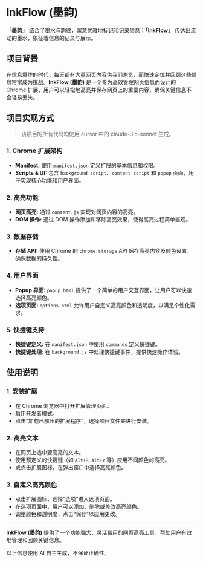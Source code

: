 # InkFlow (墨韵)

**「墨韵」** 结合了墨水与韵律，寓意优雅地标记和记录信息；**「InkFlow」** 传达出流动的墨水，象征着信息的记录与展示。

## 项目背景

在信息爆炸的时代，每天都有大量网页内容供我们浏览，而快速定位并回顾这些信息常常成为挑战。**InkFlow (墨韵)** 是一个专为高效管理网页信息而设计的 Chrome 扩展，用户可以轻松地高亮并保存网页上的重要内容，确保关键信息不会轻易丢失。

## 项目实现方式

> 该项目的所有代码均使用 cursor 中的 claude-3.5-sonnet 生成。

### 1. Chrome 扩展架构
- **Manifest:** 使用 `manifest.json` 定义扩展的基本信息和权限。
- **Scripts & UI:** 包含 `background script`、`content script` 和 `popup` 页面，用于实现核心功能和用户界面。

### 2. 高亮功能
- **网页高亮:** 通过 `content.js` 实现对网页内容的高亮。
- **DOM 操作:** 通过 DOM 操作添加和移除高亮效果，使得高亮过程简单直观。

### 3. 数据存储
- **存储 API:** 使用 Chrome 的 `chrome.storage` API 保存高亮内容及颜色设置，确保数据的持久性。

### 4. 用户界面
- **Popup 界面:** `popup.html` 提供了一个简单的用户交互界面，让用户可以快速选择高亮颜色。
- **选项页面:** `options.html` 允许用户自定义高亮颜色和透明度，以满足个性化需求。

### 5. 快捷键支持
- **快捷键定义:** 在 `manifest.json` 中使用 `commands` 定义快捷键。
- **快捷键处理:** 在 `background.js` 中处理快捷键事件，提供快速操作体验。

## 使用说明

### 1. 安装扩展
- 在 Chrome 浏览器中打开扩展管理页面。
- 启用开发者模式。
- 点击“加载已解压的扩展程序”，选择项目文件夹进行安装。

### 2. 高亮文本
- 在网页上选中要高亮的文本。
- 使用预定义的快捷键（如 `Alt+R`, `Alt+Y` 等）应用不同颜色的高亮。
- 或点击扩展图标，在弹出窗口中选择高亮颜色。

### 3. 自定义高亮颜色
- 点击扩展图标，选择“选项”进入选项页面。
- 在选项页面中，用户可以添加、删除或修改高亮颜色。
- 调整颜色和透明度，点击“保存”以应用更改。

---

**InkFlow (墨韵)** 提供了一个功能强大、灵活易用的网页高亮工具，帮助用户有效地管理和回顾关键信息。

以上信息使用 AI 自主生成，不保证正确性。